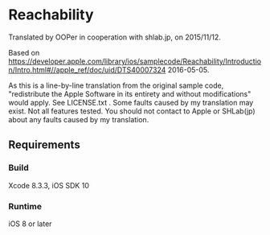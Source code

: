 # Reachability

Translated by OOPer in cooperation with shlab.jp, on 2015/11/12.

Based on
<https://developer.apple.com/library/ios/samplecode/Reachability/Introduction/Intro.html#//apple_ref/doc/uid/DTS40007324>
2016-05-05.

As this is a line-by-line translation from the original sample code, "redistribute the Apple Software in its entirety and without modifications" would apply. See LICENSE.txt .
Some faults caused by my translation may exist. Not all features tested.
You should not contact to Apple or SHLab(jp) about any faults caused by my translation.

## Requirements

### Build

Xcode 8.3.3, iOS SDK 10

### Runtime

iOS 8 or later
